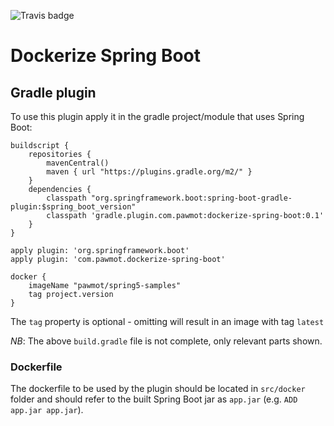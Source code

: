 ![Travis badge](https://travis-ci.org/pawmot/dockerize-spring-boot.svg?branch=master)
# Dockerize Spring Boot
## Gradle plugin

To use this plugin apply it in the gradle project/module that uses Spring Boot:

```
buildscript {
    repositories {
        mavenCentral()
        maven { url "https://plugins.gradle.org/m2/" } 
    }
    dependencies {
        classpath "org.springframework.boot:spring-boot-gradle-plugin:$spring_boot_version"
        classpath 'gradle.plugin.com.pawmot:dockerize-spring-boot:0.1'
    }
}

apply plugin: 'org.springframework.boot'
apply plugin: 'com.pawmot.dockerize-spring-boot'

docker {
    imageName "pawmot/spring5-samples"
    tag project.version
}
```

The `tag` property is optional - omitting will result in an image with tag `latest`

_NB_: The above `build.gradle` file is not complete, only relevant parts shown.

### Dockerfile

The dockerfile to be used by the plugin should be located in `src/docker` folder and should refer to the built Spring Boot jar as `app.jar` (e.g. `ADD app.jar app.jar`).
